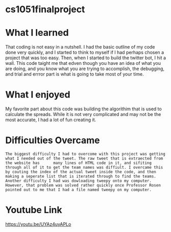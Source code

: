 # cs1051finalproject
# What I learned
  That coding is not easy in a nutshell. I had the basic outline of my code done very quickly, and I started to think to myself if I had perhaps chosen a project     that was too easy. Then, when I started to build the twitter bot, I hit a wall. This code taight me that edven though you have an idea of what you are doing, and   you know what you are trying to accomplish, the debugging, and trial and errror part is what is going to take most of your time.
# What I enjoyed
  My favorite part about this code was building the algorithim that is used to calculate the spreads. While it is not very complicated and may not be the most         accurate, I had a lot of fun creating it.
# Difficulties Overcame
    The biggest difficulty I had to overcome with this project was getting what I needed out of the tweet. The raw tweet that is extraected from the website has      many lines of HTML code in it, and sifiting through all of it to get the team names was diffiult. I overcame this by couting the index of the actual tweet inside the code, and then making a seperate list that is iterated through to find the teams. Another difficulty I had was dowloading tweepy onto my computer. However, that problem was solved rather quickly once Professor Rosen pointed out to me that I had a file named tweepy on my computer.
# Youtube Link
  https://youtu.be/UYAz4uyAPLo 
